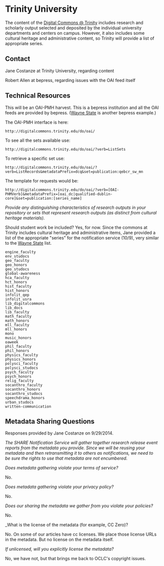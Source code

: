 Trinity University
====

The content of the [Digital Commons @ Trinity](http://digitalcommons.trinity.edu) includes research and scholarly output selected and deposited by the individual university departments and centers on campus. However, it also includes some cultural heritage and administrative content, so Trinity will provide a list of appropriate series.

Contact
----

Jane Costanze at Trinity University, regarding content

Robert Allen at bepress, regarding issues with the OAI feed itself

Technical Resources
----

This will be an OAI-PMH harvest. This is a bepress institution and all the OAI feeds are provided by bepress. ([Wayne State](WayneState.md) is another bepress example.)

The OAI-PMH interface is here:
 
    http://digitalcommons.trinity.edu/do/oai/

To see all the sets available use:

    http://digitalcommons.trinity.edu/do/oai/?verb=ListSets

To retrieve a specific set use:

    http://digitalcommons.trinity.edu/do/oai/?verb=ListRecords&metadataPrefix=dcq&set=publication:qebcr_sw_mn

The template for requests would be:

    http://digitalcommons.trinity.edu/do/oai/?verb=[OAI-PHMVerb]&metadataPrefix=[oai_dc|qualified-dublin-core]&set=publication:[series_name]
 
_Provide any distinguishing characteristics of research outputs in your repository or sets that represent research outputs (as distinct from cultural heritage materials)._

Should student work be included? Yes, for now. Since the commons at Trinity includes cultural heritage and administrative items, Jane provided a list of the appropriate "series" for the notification service (10/9), very similar to the [Wayne State](WayneState.md) list.

    engine_faculty
    env_studocs
    geo_faculty
    geo_honors
    geo_studocs
    global-awareness
    hca_faculty
    hct_honors
    hist_faculty
    hist_honors
    infolit_qep
    infolit_usra
    lib_digitalcommons
    lib_docs
    lib_faculty
    math_faculty
    math_honors
    mll_faculty
    mll_honors
    mono
    music_honors
    oaweek
    phil_faculty
    phil_honors
    physics_faculty
    physics_honors
    polysci_faculty
    polysci_studocs
    psych_faculty
    psych_honors
    relig_faculty
    socanthro_faculty
    socanthro_honors
    socanthro_studocs
    speechdrama_honors
    urban_studocs
    written-communication
 
Metadata Sharing Questions
----

Responses provided by Jane Costanze on 9/29/2014.

_The SHARE Notification Service will gather together research release event reports from the metadata you provide. Since we will be reusing your metadata and then retransmitting it to others as notifications, we need to be sure the rights to use that metadata are not encumbered._

_Does metadata gathering violate your terms of service?_

No.

_Does metadata gathering violate your privacy policy?_

No.

_Does our sharing the metadata we gather from you violate your policies?_

No.

_What is the license of the metadata (for example, CC Zero)?

No. On some of our articles have cc licenses. We place those license URLs in the metadata. But no license on the metadata itself.

_If unlicensed, will you explicitly license the metadata?_

No, we have not, but that brings me back to OCLC's copyright issues.
